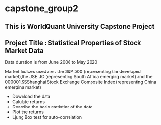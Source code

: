 # capstone_group2

## This is WorldQuant University Capstone Project 
## Project Title : Statistical Properties of Stock Market Data


Data duration is from June 2006 to May 2020


Market Indices used are : the S&P 500 (representing the developed market),the JSE.JO (representing South Africa emerging market) and the 000001.SSShanghai Stock Exchange Composite Index (representing China emerging market)



* Download the data
* Calulate returns 
* Describe the basic statistics of the data
* Plot the returns 
* Ljung Box test for auto-correlation